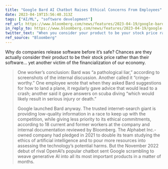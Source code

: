 ```yaml
---
title: "Google Bard AI Chatbot Raises Ethical Concerns From Employees"
date: 2023-04-19T15:56:40.313Z
tags: ["AI/ML", "software development"]
ref_url: https://www.bloomberg.com/news/features/2023-04-19/google-bard-ai-chatbot-raises-ethical-concerns-from-employees?leadSource=uverify%20wall
in_reply_to: https://www.bloomberg.com/news/features/2023-04-19/google-bard-ai-chatbot-raises-ethical-concerns-from-employees?leadSource=uverify%20wall
twitter_text: "When you consider your product to be your stock price rather than your software…"
ref_source: "Bloomberg"
---
```


Why do companies release software before it’s safe? Chances are they actually consider their product to be their stock price rather than their software… yet another victim of the financialization of our economy.

> One worker’s conclusion: Bard was “a pathological liar,” according to screenshots of the internal discussion. Another called it “cringe-worthy.” One employee wrote that when they asked Bard suggestions for how to land a plane, it regularly gave advice that would lead to a crash; another said it gave answers on scuba diving “which would likely result in serious injury or death.”
>
> Google launched Bard anyway. The trusted internet-search giant is providing low-quality information in a race to keep up with the competition, while giving less priority to its ethical commitments, according to 18 current and former workers at the company and internal documentation reviewed by Bloomberg.  The Alphabet Inc.-owned company had pledged in 2021 to double its team studying the ethics of artificial intelligence and to pour more resources into assessing the technology’s potential harms. But the November 2022 debut of rival OpenAI’s popular chatbot sent Google scrambling to weave generative AI into all its most important products in a matter of months.
